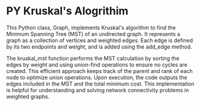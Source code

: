 # PY Kruskal's Alogrithim

This Python class, Graph, implements Kruskal's algorithm to find the Minimum Spanning Tree (MST) of an undirected graph. It represents a graph as a collection of vertices and weighted edges. Each edge is defined by its two endpoints and weight, and is added using the add_edge method. 

The kruskal_mst function performs the MST calculation by sorting the edges by weight and using union-find operations to ensure no cycles are created. This efficient approach keeps track of the parent and rank of each node to optimize union operations. Upon execution, the code outputs the edges included in the MST and the total minimum cost. This implementation is helpful for understanding and solving network connectivity problems in weighted graphs.
